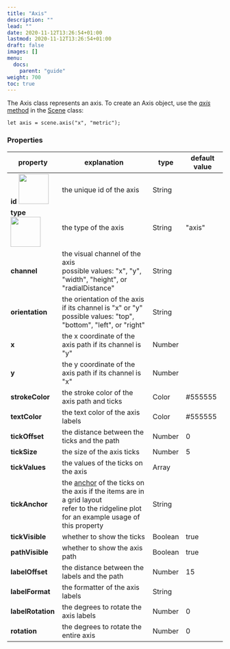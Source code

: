 ```yaml
---
title: "Axis"
description: ""
lead: ""
date: 2020-11-12T13:26:54+01:00
lastmod: 2020-11-12T13:26:54+01:00
draft: false
images: []
menu:
  docs:
    parent: "guide"
weight: 700
toc: true
---
```


The Axis class represents an axis. To create an Axis object, use the [_axis_ method](../../group/scene/#methods-create-guides) in the [Scene](../../group/scene/) class:

    let axis = scene.axis("x", "metric");

### Properties
| property |  explanation   | type | default value |
| --- | --- | --- | --- |
|**id** <img width="70px" src="../../readonly.png">| the unique id of the axis | String |  | 
|**type** <img width="70px" src="../../readonly.png"> | the type of the axis | String | "axis" | 
|**channel**| the visual channel of the axis<br>possible values: "x", "y", "width", "height", or "radialDistance" | String | | 
|**orientation**| the orientation of the axis if its channel is "x" or "y"<br>possible values: "top", "bottom", "left", or "right" | String | | 
|**x**| the x coordinate of the axis path if its channel is "y" | Number | | 
|**y**| the y coordinate of the axis path if its channel is "x" | Number | | 
|**strokeColor** | the stroke color of the axis path and ticks | Color | #555555 | 
|**textColor**| the text color of the axis labels | Color | #555555 | 
|**tickOffset**| the distance between the ticks and the path | Number | 0 | 
|**tickSize**| the size of the axis ticks| Number | 5 | 
|**tickValues** | the values of the ticks on the axis | Array | | 
|**tickAnchor** | the [anchor](../../global/constants/#anchor) of the ticks on the axis if the items are in a grid layout<br>refer to the ridgeline plot for an example usage of this property | String | | 
|**tickVisible**| whether to show the ticks | Boolean | true |
|**pathVisible**| whether to show the axis path | Boolean | true |
|**labelOffset**| the distance between the labels and the path | Number | 15 | 
|**labelFormat**| the formatter of the axis labels | String |  | 
|**labelRotation**| the degrees to rotate the axis labels | Number | 0 | 
|**rotation**| the degrees to rotate the entire axis | Number | 0 | 

